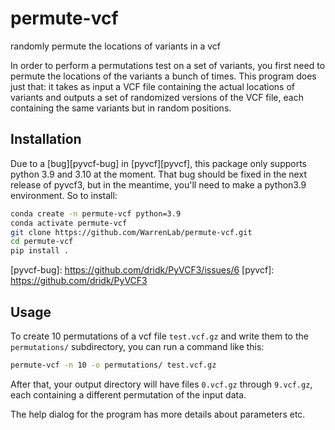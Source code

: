 # permute-vcf

randomly permute the locations of variants in a vcf

In order to perform a permutations test on a set of variants, you first need to
permute the locations of the variants a bunch of times. This program does just
that: it takes as input a VCF file containing the actual locations of variants
and outputs a set of randomized versions of the VCF file, each containing the
same variants but in random positions.

## Installation

Due to a [bug][pyvcf-bug] in [pyvcf][pyvcf], this package only supports python
3.9 and 3.10 at the moment. That bug should be fixed in the next release of
pyvcf3, but in the meantime, you'll need to make a python3.9 environment. So to
install:

```bash
conda create -n permute-vcf python=3.9
conda activate permute-vcf
git clone https://github.com/WarrenLab/permute-vcf.git
cd permute-vcf
pip install .
```

[pyvcf-bug]: https://github.com/dridk/PyVCF3/issues/6 [pyvcf]:
https://github.com/dridk/PyVCF3

## Usage

To create 10 permutations of a vcf file `test.vcf.gz` and write them to the
`permutations/` subdirectory, you can run a command like this:

```bash
permute-vcf -n 10 -o permutations/ test.vcf.gz
```

After that, your output directory will have files `0.vcf.gz` through
`9.vcf.gz`, each containing a different permutation of the input data.

The help dialog for the program has more details about parameters etc.
